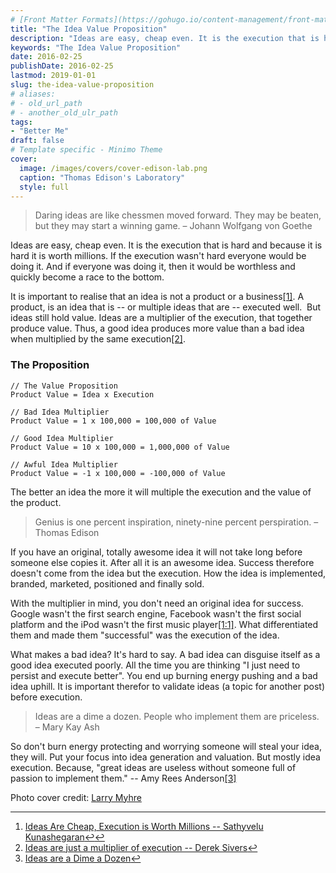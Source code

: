 ```yaml
---
# [Front Matter Formats](https://gohugo.io/content-management/front-matter/)
title: "The Idea Value Proposition"
description: "Ideas are easy, cheap even. It is the execution that is hard, and because it is hard it is worth millions."
keywords: "The Idea Value Proposition"
date: 2016-02-25
publishDate: 2016-02-25
lastmod: 2019-01-01
slug: the-idea-value-proposition
# aliases:
# - old_url_path
# - another_old_ulr_path
tags:
- "Better Me"
draft: false
# Template specific - Minimo Theme
cover:
  image: /images/covers/cover-edison-lab.png
  caption: "Thomas Edison's Laboratory"
  style: full
---
```


> Daring ideas are like chessmen moved forward. They may be beaten, but they may start a winning game. – Johann Wolfgang von Goethe

Ideas are easy, cheap even. It is the execution that is hard and because it is hard it is worth millions. If the execution wasn't hard everyone would be doing it. And if everyone was doing it, then it would be worthless and quickly become a race to the bottom.

It is important to realise that an idea is not a product or a business[[1]]([1]). A product, is an idea that is -- or multiple ideas that are -- executed well.  But ideas still hold value. Ideas are a multiplier of the execution, that together produce value. Thus, a good idea produces more value than a bad idea when multiplied by the same execution[[2]]([2]).

### The Proposition

    // The Value Proposition
    Product Value = Idea x Execution
    
    // Bad Idea Multiplier
    Product Value = 1 x 100,000 = 100,000 of Value
    
    // Good Idea Multiplier
    Product Value = 10 x 100,000 = 1,000,000 of Value
    
    // Awful Idea Multiplier
    Product Value = -1 x 100,000 = -100,000 of Value
    

The better an idea the more it will multiple the execution and the value of the product.

> Genius is one percent inspiration, ninety-nine percent perspiration. – Thomas Edison

If you have an original, totally awesome idea it will not take long before someone else copies it. After all it is an awesome idea. Success therefore doesn't come from the idea but the execution. How the idea is implemented, branded, marketed, positioned and finally sold.

With the multiplier in mind, you don't need an original idea for success. Google wasn't the first search engine, Facebook wasn't the first social platform and the iPod wasn't the first music player[[1:1]]([1:1]). What differentiated them and made them "successful" was the execution of the idea.

What makes a bad idea? It's hard to say. A bad idea can disguise itself as a good idea executed poorly. All the time you are thinking "I just need to persist and execute better". You end up burning energy pushing and a bad idea uphill. It is important therefor to validate ideas (a topic for another post) before execution.

> Ideas are a dime a dozen. People who implement them are priceless. – Mary Kay Ash

So don't burn energy protecting and worrying someone will steal your idea, they will. Put your focus into idea generation and valuation. But mostly idea execution. Because, "great ideas are useless without someone full of passion to implement them." -- Amy Rees Anderson[[3]]([3])

Photo cover credit: [Larry Myhre](https://www.flickr.com/photos/larrymyhre/23648279433/)

---

1. [Ideas Are Cheap, Execution is Worth Millions -- Sathyvelu Kunashegaran](https://medium.com/the-1-blog-series/ideas-are-cheap-execution-is-worth-millions-e203efbcaa49#.u9b3zzspk)[↩︎](↩︎)[↩︎](↩︎)
2. [Ideas are just a multiplier of execution -- Derek Sivers](https://sivers.org/multiply)[↩︎](↩︎)
3. [Ideas are a Dime a Dozen](http://www.forbes.com/sites/amyanderson/2013/03/14/ideas-are-a-dime-a-dozen-people-who-implement-them-are-priceless/#57e07877304b)[↩︎](↩︎)
